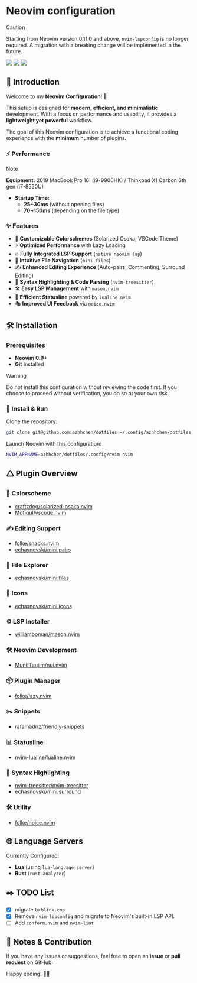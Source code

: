 # Neovim configuration

> [!CAUTION]
> Starting from Neovim version 0.11.0 and above, `nvim-lspconfig` is no longer required. A migration with a breaking change will be implemented in the future.

<a href="https://dotfyle.com/azhhchen/dotfiles-config-nvim"><img src="https://dotfyle.com/azhhchen/dotfiles-config-nvim/badges/plugins?style=flat" /></a>
<a href="https://dotfyle.com/azhhchen/dotfiles-config-nvim"><img src="https://dotfyle.com/azhhchen/dotfiles-config-nvim/badges/leaderkey?style=flat" /></a>
<a href="https://dotfyle.com/azhhchen/dotfiles-config-nvim"><img src="https://dotfyle.com/azhhchen/dotfiles-config-nvim/badges/plugin-manager?style=flat" /></a>

## 🌟 Introduction

Welcome to my **Neovim Configuration**! 🚀

This setup is designed for **modern, efficient, and minimalistic** development. With a focus on performance and usability, it provides a **lightweight yet powerful** workflow.

The goal of this Neovim configuration is to achieve a functional coding experience with the **minimum** number of plugins.

### ⚡ Performance
> [!NOTE]
> **Equipment:** 2019 MacBook Pro 16' (i9-9900HK) / Thinkpad X1 Carbon 6th gen (i7-8550U)
- **Startup Time:**
  - **25~30ms** (without opening files)
  - **70~150ms** (depending on the file type)

### ✨ Features
- 🎨 **Customizable Colorschemes** (Solarized Osaka, VSCode Theme)
- ⚡ **Optimized Performance** with Lazy Loading
- 🔥 **Fully Integrated LSP Support** (`native neovim lsp`)
- 📂 **Intuitive File Navigation** (`mini.files`)
- ✍  **Enhanced Editing Experience** (Auto-pairs, Commenting, Surround Editing)
- 💜 **Syntax Highlighting & Code Parsing** (`nvim-treesitter`)
- 🛠 **Easy LSP Management** with `mason.nvim`
- 🤝 **Efficient Statusline** powered by `lualine.nvim`
- 🎭 **Improved UI Feedback** via `noice.nvim`


## 🛠 Installation

### **Prerequisites**
- **Neovim 0.9+**
- **Git** installed

> [!WARNING]
> Do not install this configuration without reviewing the code first. If you choose to proceed without verification, you do so at your own risk.

### 💽 Install & Run
Clone the repository:
```sh
git clone git@github.com:azhhchen/dotfiles ~/.config/azhhchen/dotfiles
```

Launch Neovim with this configuration:
```sh
NVIM_APPNAME=azhhchen/dotfiles/.config/nvim nvim
```


## 🛆 Plugin Overview

### 🎨 Colorscheme
- [craftzdog/solarized-osaka.nvim](https://dotfyle.com/plugins/craftzdog/solarized-osaka.nvim)
- [Mofiqul/vscode.nvim](https://dotfyle.com/plugins/Mofiqul/vscode.nvim)

### ✍ Editing Support
- [folke/snacks.nvim](https://dotfyle.com/plugins/folke/snacks.nvim)
- [echasnovski/mini.pairs](https://dotfyle.com/plugins/echasnovski/mini.pairs)

### 📂 File Explorer
- [echasnovski/mini.files](https://dotfyle.com/plugins/echasnovski/mini.files)

### 🔣 Icons
- [echasnovski/mini.icons](https://dotfyle.com/plugins/echasnovski/mini.icons)

### ⚙️ LSP Installer
- [williamboman/mason.nvim](https://dotfyle.com/plugins/williamboman/mason.nvim)

### 🛠 Neovim Development
- [MunifTanjim/nui.nvim](https://dotfyle.com/plugins/MunifTanjim/nui.nvim)

### 📦 Plugin Manager
- [folke/lazy.nvim](https://dotfyle.com/plugins/folke/lazy.nvim)

### ✂️ Snippets
- [rafamadriz/friendly-snippets](https://dotfyle.com/plugins/rafamadriz/friendly-snippets)

### 📊 Statusline
- [nvim-lualine/lualine.nvim](https://dotfyle.com/plugins/nvim-lualine/lualine.nvim)

### 💜 Syntax Highlighting
- [nvim-treesitter/nvim-treesitter](https://dotfyle.com/plugins/nvim-treesitter/nvim-treesitter)
- [echasnovski/mini.surround](https://dotfyle.com/plugins/echasnovski/mini.surround)

### 🛠 Utility
- [folke/noice.nvim](https://dotfyle.com/plugins/folke/noice.nvim)


## 🌐 Language Servers

Currently Configured:
- **Lua** (using `lua-language-server`)
- **Rust** (`rust-analyzer`)

## ✒️ TODO List

- [x] migrate to `blink.cmp`
- [x] Remove `nvim-lspconfig` and migrate to Neovim's built-in LSP API.
- [ ] Add `conform.nvim` and `nvim-lint`

## 📝 Notes & Contribution

If you have any issues or suggestions, feel free to open an **issue** or **pull request** on GitHub!

Happy coding! 🚀✨
